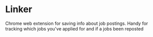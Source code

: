 # Linker
Chrome web extension for saving info about job postings. Handy for tracking which jobs you've applied for and if a jobs been reposted

